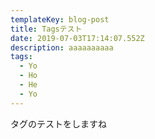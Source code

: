 ```yaml
---
templateKey: blog-post
title: Tagsテスト
date: 2019-07-03T17:14:07.552Z
description: aaaaaaaaaa
tags:
  - Yo
  - Ho
  - He
  - Yo
---
```

タグのテストをしますね
